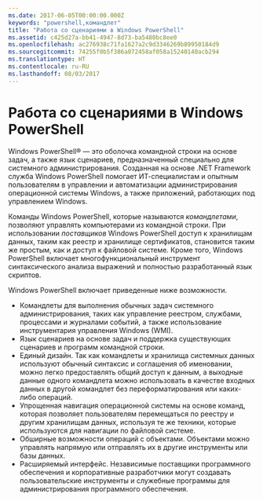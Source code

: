 ```yaml
---
ms.date: 2017-06-05T00:00:00.000Z
keywords: "powershell,командлет"
title: "Работа со сценариями в Windows PowerShell"
ms.assetid: c425d27a-bb41-4947-8d73-ba5480bc8ee0
ms.openlocfilehash: ac276938c71fa1627a2c9d3346269b89950184d9
ms.sourcegitcommit: 74255f0b5f386a072458af058a15240140acb294
ms.translationtype: HT
ms.contentlocale: ru-RU
ms.lasthandoff: 08/03/2017
---
```

# <a name="scripting-with-windows-powershell"></a>Работа со сценариями в Windows PowerShell

Windows PowerShell® — это оболочка командной строки на основе задач, а также язык сценариев, предназначенный специально для системного администрирования. Созданная на основе .NET Framework служба Windows PowerShell помогает ИТ-специалистам и опытным пользователям в управлении и автоматизации администрирования операционной системы Windows, а также приложений, работающих под управлением Windows.

Команды Windows PowerShell, которые называются *командлетами*, позволяют управлять компьютерами из командной строки. При использовании *поставщиков* Windows PowerShell доступ к хранилищам данных, таким как реестр и хранилище сертификатов, становится таким же простым, как и доступ к файловой системе. Кроме того, Windows PowerShell включает многофункциональный инструмент синтаксического анализа выражений и полностью разработанный язык скриптов.

Windows PowerShell включает приведенные ниже возможности.

-   Командлеты для выполнения обычных задач системного администрирования, таких как управление реестром, службами, процессами и журналами событий, а также использование инструментария управления Windows (WMI).
-   Язык сценариев на основе задач и поддержка существующих сценариев и программ командной строки.
-   Единый дизайн. Так как командлеты и хранилища системных данных используют обычный синтаксис и соглашения об именовании, можно легко предоставлять общий доступ к данным, а выходные данные одного командлета можно использовать в качестве входных данных в другой командлет без переформатирования или каких-либо операций.
-   Упрощенная навигация операционной системы на основе команд, которая позволяет пользователям перемещаться по реестру и другим хранилищам данных, используя те же техники, которые используются для навигации по файловой системе.
-   Обширные возможности операций с объектами. Объектами можно управлять напрямую или отправлять их в другие инструменты или базы данных.
-   Расширяемый интерфейс. Независимые поставщики программного обеспечения и корпоративные разработчики могут создавать пользовательские инструменты и служебные программы для администрирования программного обеспечения.

